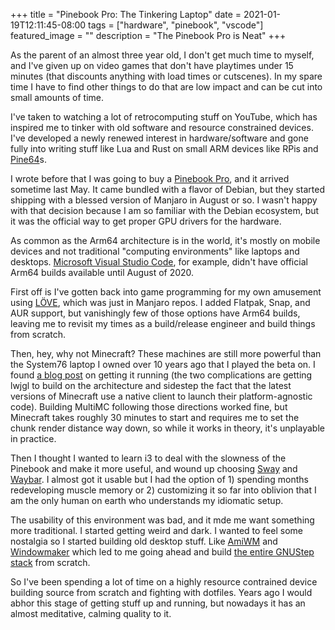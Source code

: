 +++
title =  "Pinebook Pro: The Tinkering Laptop"
date = 2021-01-19T12:11:45-08:00
tags = ["hardware", "pinebook", "vscode"]
featured_image = ""
description = "The Pinebook Pro is Neat"
+++

As the parent of an almost three year old, I don't get much time to myself, and I've given up on video games that don't have playtimes under 15 minutes (that discounts anything with load times or cutscenes). In my spare time I have to find other things to do that are low impact and can be cut into small amounts of time.

I've taken to watching a lot of retrocomputing stuff on YouTube, which has inspired me to tinker with old software and resource constrained devices. I've developed a newly renewed interest in hardware/software and gone fully into writing stuff like Lua and Rust on small ARM devices like RPis and [Pine64](https://www.pine64.org/devices/single-board-computers/pine-a64/)s.

I wrote before that I was going to buy a [Pinebook Pro](https://www.pine64.org/pinebook-pro/), and it arrived sometime last May. It came bundled with a flavor of Debian, but they started shipping with a blessed version of Manjaro in August or so. I wasn't happy with that decision because I am so familiar with the Debian ecosystem, but it was the official way to get proper GPU drivers for the hardware.

As common as the Arm64 architecture is in the world, it's mostly on mobile devices and not traditional "computing environments" like laptops and desktops. [Microsoft Visual Studio Code](https://code.visualstudio.com/updates/v1_46), for example, didn't have official Arm64 builds available until August of 2020.

First off is I've gotten back into game programming for my own amusement using [LÖVE](https://love2d.org/), which was just in Manjaro repos. I added Flatpak, Snap, and AUR support, but vanishingly few of those options have Arm64 builds, leaving me to revisit my times as a build/release engineer and build things from scratch.

Then, hey, why not Minecraft? These machines are still more powerful than the System76 laptop I owned over 10 years ago that I played the beta on. I found [a blog post](https://nicholasbering.ca/raspberry-pi/2020/10/18/minecraft-64bit-rpi4/) on getting it running (the two complications are getting lwjgl to build on the architecture and sidestep the fact that the latest versions of Minecraft use a native client to launch their platform-agnostic code). Building MultiMC following those directions worked fine, but Minecraft takes roughly 30 minutes to start and requires me to set the chunk render distance way down, so while it works in theory, it's unplayable in practice.

Then I thought I wanted to learn i3 to deal with the slowness of the Pinebook and make it more useful, and wound up choosing [Sway](https://swaywm.org/) and [Waybar](https://github.com/Alexays/Waybar). I almost got it usable but I had the option of 1) spending months redeveloping muscle memory or 2) customizing it so far into oblivion that I am the only human on earth who understands my idiomatic setup.

The usability of this environment was bad, and it mde me want something more traditional. I started getting weird and dark. I wanted to feel some nostalgia so I started building old desktop stuff. Like [AmiWM](https://www.lysator.liu.se/~marcus/amiwm.html) and [Windowmaker](https://www.windowmaker.org/) which led to me going ahead and build [the entire GNUStep stack](http://www.gnustep.org/) from scratch.

So I've been spending a lot of time on a highly resource contrained device building source from scratch and fighting with dotfiles. Years ago I would abhor this stage of getting stuff up and running, but nowadays it has an almost meditative, calming quality to it.
